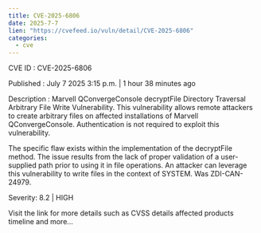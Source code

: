 ```yaml
--- 
title: CVE-2025-6806
date: 2025-7-7
lien: "https://cvefeed.io/vuln/detail/CVE-2025-6806"
categories:
  - cve
---
```


CVE ID : CVE-2025-6806

Published :  July 7
2025
3:15 p.m. | 1 hour
38 minutes ago

Description : Marvell QConvergeConsole decryptFile Directory Traversal Arbitrary File Write Vulnerability. This vulnerability allows remote attackers to create arbitrary files on affected installations of Marvell QConvergeConsole. Authentication is not required to exploit this vulnerability.

The specific flaw exists within the implementation of the decryptFile method. The issue results from the lack of proper validation of a user-supplied path prior to using it in file operations. An attacker can leverage this vulnerability to write files in the context of SYSTEM. Was ZDI-CAN-24979.

Severity: 8.2 | HIGH

Visit the link for more details
such as CVSS details
affected products
timeline
and more...
